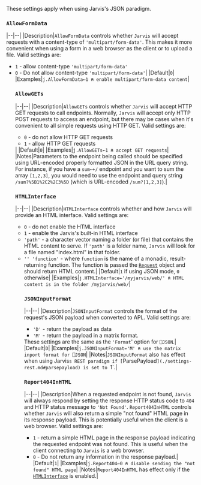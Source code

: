 These settings apply when using Jarvis's JSON paradigm.

### `AllowFormData`
|--|--|
|Description|`AllowFormData` controls whether `Jarvis` will accept requests with a content-type of `'multipart/form-data'`. This makes it more convenient when using a form in a web browser as the client or to upload a file. Valid settings are:<ul><li>`1` - allow content-type `'multipart/form-data'`</li><li>`0` - Do not allow content-type `'multipart/form-data'`|
|Default|`0`|
|Examples|`j.AllowFormData←1 ⍝ enable multipart/form-data content`|

### `AllowGETs`
|--|--|
|Description|`AllowGETs` controls whether `Jarvis` will accept HTTP GET requests to call endpoints. Normally, `Jarvis` will accept only HTTP POST requests to access an endpoint, but there may be cases when it's convenient to all simple requests using HTTP GET. Valid settings are:<ul><li>`0` - do not allow HTTP GET requests</li><li>`1` - allow HTTP GET requests</li></ul>|
|Default|`0`|
|Examples|`j.AllowGETs←1 ⍝ accept GET requests`|
|Notes|Parameters to the endpoint being called should be specified using URL-encoded properly formatted JSON in the URL query string.  For instance, if you have a `sum←+/` endpoint and you want to sum the array `[1,2,3]`, you would need to use the endpoint and query string `/sum?%5B1%2C2%2C3%5D` (which is URL-encoded `/sum?[1,2,3]`).| 

### `HTMLInterface`
|--|--|
|Description|`HTMLInterface` controls whether and how `Jarvis` will provide an HTML interface. Valid settings are:<ul><li>`0` - do not enable the HTML interface</li><li>`1` - enable the Jarvis's built-in HTML interface</li><li>`'path'` - a character vector naming a folder (or file) that contains the HTML content to serve. If `'path'` is a folder name, `Jarvis` will look for a file named "index.html" in that folder.</li><li>`'' 'function'` - where `function` is the name of a monadic, result-returning function. The function is passed the [`Request`](./request.md) object and should return HTML content.|
|Default|`1` if using JSON mode, `0` otherwise|
|Examples|`j.HTMLInterface←'/myjarvis/web/' ⍝ HTML content is in the folder /myjarvis/web/`|

### `JSONInputFormat`
|--|--|
|Description|`JSONInputFormat` controls the format of the request's JSON payload when converted to APL. Valid settings are:<ul><li>`'D'` - return the payload as data</li><li>`'M'` - return the payload in a matrix format.</li></ul>These settings are the same as the `'Format`' option for `⎕JSON`.|
|Default|`D`|
|Examples|`j.JSONInputFormat←'M' ⍝ use the matrix inport format for ⎕JSON`|
|Notes|`JSONInputFormat` also has effect when using Jarvis`s REST paradigm if [`ParsePayload`](./settings-rest.md#parsepayload) is set to `1`.|

### `Report404InHTML`
|--|--|
|Description|When a requested endpoint is not found, `Jarvis` will always respond by setting the response HTTP status code to `404` and HTTP status message to `'Not Found'`.  `Report404InHTML` controls whether `Jarvis` will also return a simple "not found" HTML page in its response payload. This is potentially useful when the client is a web browser. Valid settings are:<ul><li>`1` - return a simple HTML page in the response payload indicating the requested endpoint was not found.  This is useful when the client connecting to `Jarvis` is a web browser.</li><li>`0` - Do not return any information in the response payload.|
|Default|`1`|
|Examples|`j.Report404←0 ⍝ disable sending the "not found" HTML page`|
|Notes|`Report404InHTML` has effect only if the [`HTMLInterface`](.settings-json.md) is enabled.|